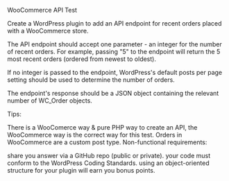 WooCommerce API Test

Create a WordPress plugin to add an API endpoint for recent orders placed with a WooCommerce store.

The API endpoint should accept one parameter - an integer for the number of recent orders. For example, passing "5" to the endpoint will return the 5 most recent orders (ordered from newest to oldest).

If no integer is passed to the endpoint, WordPress's default posts per page setting should be used to determine the number of orders.

The endpoint's response should be a JSON object containing the relevant number of WC_Order objects.

Tips:

There is a WooComerce way & pure PHP way to create an API, the WooCommerce way is the correct way for this test.
Orders in WooCommerce are a custom post type.
Non-functional requirements:

share you answer via a GitHub repo (public or private).
your code must conform to the WordPress Coding Standards.
using an object-oriented structure for your plugin will earn you bonus points.
